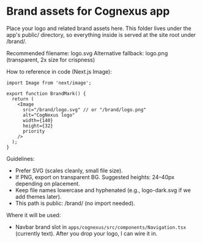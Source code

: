 # Brand assets for Cognexus app

Place your logo and related brand assets here. This folder lives under the app's public/ directory, so everything inside is served at the site root under /brand/.

Recommended filename: logo.svg
Alternative fallback: logo.png (transparent, 2x size for crispness)

How to reference in code (Next.js Image):

```tsx
import Image from 'next/image';

export function BrandMark() {
  return (
    <Image
      src="/brand/logo.svg" // or "/brand/logo.png"
      alt="CogNexus logo"
      width={140}
      height={32}
      priority
    />
  );
}
```

Guidelines:
- Prefer SVG (scales cleanly, small file size).
- If PNG, export on transparent BG. Suggested heights: 24–40px depending on placement.
- Keep file names lowercase and hyphenated (e.g., logo-dark.svg if we add themes later).
- This path is public: /brand/<file> (no import needed).

Where it will be used:
- Navbar brand slot in `apps/cognexus/src/components/Navigation.tsx` (currently text). After you drop your logo, I can wire it in.
